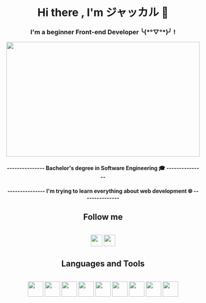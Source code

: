 <h1 align = "center">Hi there , I'm ジャッカル 👋 </h1>

<div align="center">
  <h3>I'm a beginner Front-end Developer ╰(*°▽°*)╯ !</h3>
  <a href="#"><img width="100%" height="300px" src="https://user-images.githubusercontent.com/78959562/195127010-1f1a43ba-f801-4d9d-961a-9452be2fe301.svg"/></a>
  <h4>--------------- Bachelor's degree in Software Engineering 🎓 ---------------</h4>
  <h4>--------------- I'm trying to learn everything about web development 🌐 ---------------</h4>
</div>

<div align="center">
  <h2> Follow me </h2><br>
  <a href="#"><img width="30px" src="https://cdn.jsdelivr.net/gh/devicons/devicon/icons/linkedin/linkedin-original.svg" /></a>
  <a href="#"><img width="30px" src="https://cdn.jsdelivr.net/gh/devicons/devicon/icons/github/github-original.svg" /></a>
</div>

<div align="center">
  <h2> Languages and Tools </h2><br>
  <a href="#"><img width="40px" src="https://cdn.jsdelivr.net/gh/devicons/devicon/icons/javascript/javascript-original.svg" /></a>
  <a href="#"><img width="40px" src="https://cdn.jsdelivr.net/gh/devicons/devicon/icons/html5/html5-original.svg" /></a>
  <a href="#"><img width="40px" src="https://cdn.jsdelivr.net/gh/devicons/devicon/icons/css3/css3-original.svg" /></a>
  <a href="#"><img width="40px" src="https://cdn.jsdelivr.net/gh/devicons/devicon/icons/sass/sass-original.svg" /></a>
  <a href="#"><img width="40px" src="https://cdn.jsdelivr.net/gh/devicons/devicon/icons/react/react-original.svg" /></a>
  <a href="#"><img width="40px" src="https://cdn.jsdelivr.net/gh/devicons/devicon/icons/firebase/firebase-plain.svg" /></a>
  <a href="#"><img width="40px" src="https://cdn.jsdelivr.net/gh/devicons/devicon/icons/git/git-original.svg" /></a>
  <a href="#"><img width="40px" src="https://cdn.jsdelivr.net/gh/devicons/devicon/icons/vscode/vscode-original.svg" /></a>
  <a href="#"><img width="40px" src="https://cdn.jsdelivr.net/gh/devicons/devicon/icons/figma/figma-original.svg" /></a>
</div>

